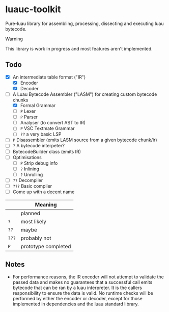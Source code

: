 # luauc-toolkit

Pure-luau library for assembling, processing, dissecting and executing luau bytecode.

> [!WARNING]  
> This library is work in progress and most features aren't implemented.

## Todo

- [x] An intermediate table format ("IR")
    - [X] Encoder
    - [X] Decoder
- [ ] A Luau Bytecode Assembler ("LASM") for creating custom bytecode chunks
    - [X] Formal Grammar
    - [ ] `P` Lexer
    - [ ] `P` Parser
    - [ ] Analyser (to convert AST to IR)
    - [ ] `P` VSC Textmate Grammar
    - [ ] `??` a very basic LSP
- [ ] `P` Disassembler (emits LASM source from a given bytecode chunk/ir)
- [ ] `?` A bytecode interpeter?
- [ ] BytecodeBuilder class (emits IR)
- [ ] Optimisations
    - [ ] `P` Strip debug info
    - [ ] `?` Inlining
    - [ ] `?` Unrolling
- [ ] `??` Decompiler
- [ ] `???` Basic compiler
- [ ] Come up with a decent name

||Meaning|
|-|-|
||planned|
|`?`|most likely|
|`??`|maybe|
|`???`|probably not|
|`P`|prototype completed|

## Notes

- For performance reasons, the IR encoder will not attempt to validate the
passed data and makes no guarantees that a successful call emits bytecode that can
be ran by a luau interpreter. It is the callers responsibility to ensure the
data is valid. No runtime checks will be performed by either the encoder or
decoder, except for those implemented in dependencies and the luau standard
library.